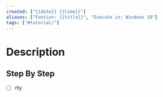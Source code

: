```yaml
---
created: ["{{date}} {{time}}"]
aliases: ["Funtion: {{title}}", "Execute in: Windows 10"]
tags: ["#tutorial/"]
---
```

# Description


## Step By Step
- [ ] rty